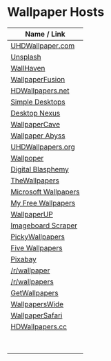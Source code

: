 # Wallpaper Hosts
| Name / Link                                                                                |
| ------------------------------------------------------------------------------------------ |
| [UHDWallpaper.com](https://www.uhdpaper.com/)                                              |
| [Unsplash](https://unsplash.com/)                                                          |
| [WallHaven](https://wallhaven.cc/)                                                         |
| [WallpaperFusion](https://www.wallpaperfusion.com/)                                        |
| [HDWallpapers.net](https://www.hdwallpapers.net/)                                          |
| [Simple Desktops](http://simpledesktops.com/)                                              |
| [Desktop Nexus](https://www.desktopnexus.com/)                                             |
| [WallpaperCave](https://wallpapercave.com/)                                                |
| [Wallpaper Abyss](https://wall.alphacoders.com/)                                           |
| [UHDWallpapers.org](https://uhdwallpapers.org/)                                            |
| [Wallpoper](http://wallpoper.com/)                                                         |
| [Digital Blasphemy](http://www.digitalblasphemy.com/)                                      |
| [TheWallpapers](https://thewallpapers.org/)                                                |
| [Microsoft Wallpapers](https://support.microsoft.com/en-us/help/17780/featured-wallpapers) |
| [My Free Wallpapers](https://www.myfreewallpapers.com/)                                    |
| [WallpaperUP](https://www.wallpaperup.com/)                                                |
| [Imageboard Scraper](https://nik.bot.nu/)                                                  |
| [PickyWallpapers](https://pickywallpapers.com/)                                            |
| [Five Wallpapers](https://fivewallpapers.tumblr.com/)                                      |
| [Pixabay](https://pixabay.com/)                                                            |
| [/r/wallpaper](https://www.reddit.com/r/wallpaper/)                                        |
| [/r/wallpapers](https://www.reddit.com/r/wallpapers/)                                      |
| [GetWallpapers](http://getwallpapers.com)                                                  |
| [WallpapersWide](http://wallpaperswide.com)                                                |
| [WallpaperSafari](https://wallpapersafari.com/)                                            |
| [HDWallpapers.cc](https://hdwallpapers.cc/)                                                |
| []() |
| []() |
| []() |
| []() |
| []() |
| []() |
| []() |
| []() |
